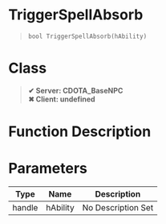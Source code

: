 # TriggerSpellAbsorb
> `bool TriggerSpellAbsorb(hAbility)`
# Class
> __✔ Server: CDOTA_BaseNPC__  
> __✖ Client: undefined__  
# Function Description

# Parameters
Type|Name|Description
--|--|--
handle|hAbility|No Description Set
